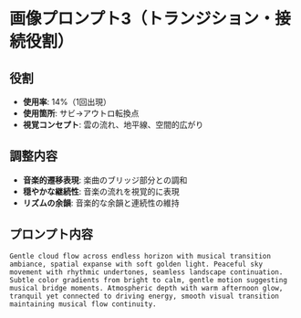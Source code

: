 # 画像プロンプト3（トランジション・接続役割）

## 役割
- **使用率**: 14%（1回出現）
- **使用箇所**: サビ→アウトロ転換点
- **視覚コンセプト**: 雲の流れ、地平線、空間的広がり

## 調整内容
- **音楽的遷移表現**: 楽曲のブリッジ部分との調和
- **穏やかな継続性**: 音楽の流れを視覚的に表現
- **リズムの余韻**: 音楽的な余韻と連続性の維持

## プロンプト内容
```
Gentle cloud flow across endless horizon with musical transition ambiance, spatial expanse with soft golden light. Peaceful sky movement with rhythmic undertones, seamless landscape continuation. Subtle color gradients from bright to calm, gentle motion suggesting musical bridge moments. Atmospheric depth with warm afternoon glow, tranquil yet connected to driving energy, smooth visual transition maintaining musical flow continuity.
```